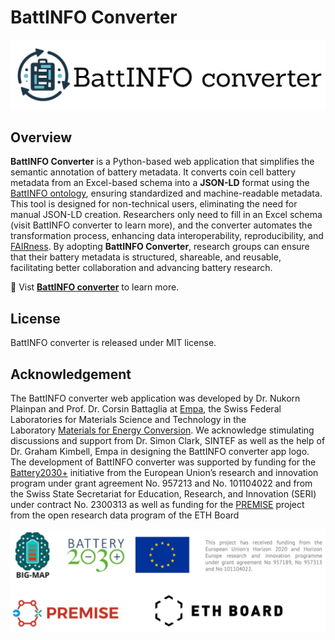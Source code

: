 # BattINFO Converter
![BattINFO Converter](https://raw.githubusercontent.com/EmpaEconversion/BattInfoConverter/refs/heads/main/battinfoconverter.png)

## Overview

**BattINFO Converter** is a Python-based web application that simplifies the semantic annotation of battery metadata. It converts coin cell battery metadata from an Excel-based schema into a **JSON-LD** format using the [BattINFO ontology](https://github.com/BIG-MAP/BattINFO), ensuring standardized and machine-readable metadata. This tool is designed for non-technical users, eliminating the need for manual JSON-LD creation. Researchers only need to fill in an Excel schema (visit BattINFO converter to learn more), and the converter automates the transformation process, enhancing data interoperability, reproducibility, and [FAIRness](https://www.go-fair.org/fair-principles/). By adopting **BattINFO Converter**, research groups can ensure that their battery metadata is structured, shareable, and reusable, facilitating better collaboration and advancing battery research.

🔗 Vist **[BattINFO converter](https://battinfoconverter.streamlit.app/)** to learn more. 

## License
BattINFO converter is released under MIT license.

## Acknowledgement

The BattINFO converter web application was developed by Dr. Nukorn Plainpan and Prof. Dr. Corsin Battaglia at [Empa](https://www.empa.ch/), the Swiss Federal Laboratories for Materials Science and Technology in the Laboratory [Materials for Energy Conversion](https://www.empa.ch/web/s501). We acknowledge stimulating discussions and support from Dr. Simon Clark, SINTEF as well as the help of Dr. Graham Kimbell, Empa in designing the BattINFO converter app logo. The development of BattINFO converter was supported by funding for the [Battery2030+](https://battery2030.eu/) initiative from the European Union’s research and innovation program under grant agreement No. 957213 and No. 101104022 and from the Swiss State Secretariat for Education, Research, and Innovation (SERI) under contract No. 2300313 as well as funding for the [PREMISE](https://ord-premise.org/) project from the open research data program of the ETH Board

![Sponsors](https://raw.githubusercontent.com/EmpaEconversion/BattInfoConverter/refs/heads/main/sponsor.png)
